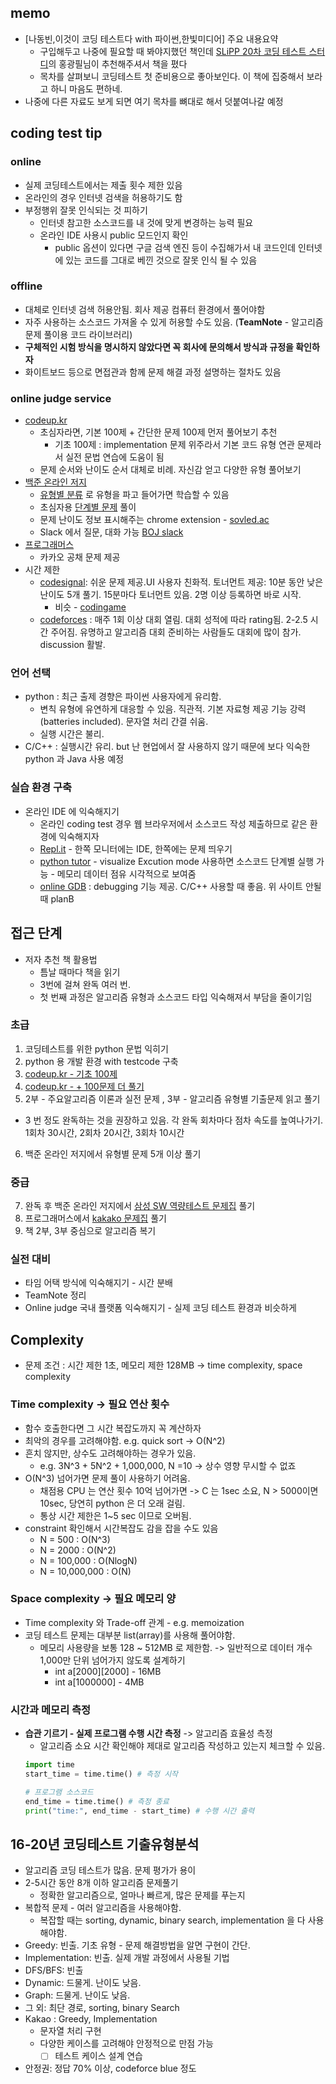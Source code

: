 ## memo
- [나동빈,이것이 코딩 테스트다 with 파이썬,한빛미디어] 주요 내용요약
  - 구입해두고 나중에 필요할 때 봐야지했던 책인데 [SLiPP 20차 코딩 테스트 스터디](https://www.slipp.net/wiki/pages/viewpage.action?pageId=52528646)의 홍광필님이 추천해주셔서 책을 폈다
  - 목차를 살펴보니 코딩테스트 첫 준비용으로 좋아보인다. 이 책에 집중해서 보라고 하니 마음도 편하네.
- 나중에 다른 자료도 보게 되면 여기 목차를 뼈대로 해서 덧붙여나갈 예정

## coding test tip
### online
- 실제 코딩테스트에서는 제출 횟수 제한 있음
- 온라인의 경우 인터넷 검색을 허용하기도 함
- 부정행위 잘못 인식되는 것 피하기
  - 인터넷 참고한 소스코드를 내 것에 맞게 변경하는 능력 필요
  - 온라인 IDE 사용시 public 모드인지 확인
    - public 옵션이 있다면 구글 검색 엔진 등이 수집해가서 내 코드인데 인터넷에 있는 코드를 그대로 베낀 것으로 잘못 인식 될 수 있음

### offline
- 대체로 인터넷 검색 허용안됨. 회사 제공 컴퓨터 환경에서 풀어야함
- 자주 사용하는 소스코드 가져올 수 있게 허용할 수도 있음. (**TeamNote** - 알고리즘 문제 풀이용 코드 라이브러리)
- **구체적인 시험 방식을 명시하지 않았다면 꼭 회사에 문의해서 방식과 규정을 확인하자**
- 화이트보드 등으로 면접관과 함께 문제 해결 과정 설명하는 절차도 있음

### online judge service
- [codeup.kr](https://codeup.kr/)
  - 초심자라면, 기본 100제 + 간단한 문제 100제 먼저 풀어보기 추천
    - 기초 100제 : implementation 문제 위주라서 기본 코드 유형 연관 문제라서 실전 문법 연습에 도움이 됨
  - 문제 순서와 난이도 순서 대체로 비례. 자신감 얻고 다양한 유형 풀어보기
- [백준 온라인 저지](https://www.acmicpc.net/)
  - [유형별 분류](https://www.acmicpc.net/problem/tags) 로 유형을 파고 들어가면 학습할 수 있음
  - 초심자용 [단계별 문제](https://www.acmicpc.net/step) 풀이
  - 문제 난이도 정보 표시해주는 chrome extension - [sovled.ac](https://chrome.google.com/webstore/detail/solvedac/anenheoccfogllpbpcmbbpcbjpogeehe/related?hl=en-US)
  - Slack 에서 질문, 대화 가능 [BOJ slack](https://acmicpc.slack.com)
- [프로그래머스](https://programmers.co.kr/learn/challenges)
  - 카카오 공채 문제 제공
- 시간 제한
  - [codesignal](https://app.codesignal.com/): 쉬운 문제 제공.UI 사용자 친화적. 토너먼트 제공: 10분 동안 낮은 난이도 5개 풀기. 15분마다 토너먼트 있음. 2명 이상 등록하면 바로 시작.
    - 비슷 - [codingame](https://www.codingame.com)
  - [codeforces](https://codeforces.com/) : 매주 1회 이상 대회 열림. 대회 성적에 따라 rating됨. 2-2.5 시간 주어짐. 유명하고 알고리즘 대회 준비하는 사람들도 대회에 많이 참가. discussion 활발. 
  
### 언어 선택
- python : 최근 출제 경향은 파이썬 사용자에게 유리함. 
  - 변칙 유형에 유연하게 대응할 수 있음. 직관적. 기본 자료형 제공 기능 강력(batteries included). 문자열 처리 간결 쉬움.
  - 실행 시간은 불리. 
- C/C++ : 실행시간 유리. but 난 현업에서 잘 사용하지 않기 때문에 보다 익숙한 python 과 Java 사용 예정

### 실습 환경 구축
- 온라인 IDE 에 익숙해지기 
  - 온라인 coding test 경우 웹 브라우저에서 소스코드 작성 제출하므로 같은 환경에 익숙해지자
  - [Repl.it](https://repl.it/) - 한쪽 모니터에는 IDE, 한쪽에는 문제 띄우기
  - [python tutor](http://pythontutor.com/visualize.html#mode=edit) - visualize Excution mode 사용하면 소스코드 단계별 실행 가능 - 메모리 데이터 점유 시각적으로 보여줌
  - [online GDB](https://www.onlinegdb.com/) : debugging 기능 제공. C/C++ 사용할 때 좋음. 위 사이트 안될 때 planB

## 접근 단계
- 저자 추천 책 활용법
  - 틈날 때마다 책을 읽기
  - 3번에 걸쳐 완독 여러 번. 
  - 첫 번째 과정은 알고리즘 유형과 소스코드 타입 익숙해져서 부담을 줄이기임

### 초급
1. 코딩테스트를 위한 python 문법 익히기
2. python 용 개발 환경 with testcode 구축
3. [codeup.kr - 기초 100제](https://codeup.kr/problemsetsol.php?psid=23)
4. [codeup.kr - + 100문제 더 풀기](https://codeup.kr/problemsetsol.php?psid=24)
5. 2부 - 주요알고리즘 이론과 실전 문제 , 3부 - 알고리즘 유형별 기출문제 읽고 풀기
  - 3 번 정도 완독하는 것을 권장하고 있음. 각 완독 회차마다 점차 속도를 높여나가기. 1회차 30시간, 2회차 20시간, 3회차 10시간
6. 백준 온라인 저지에서 유형별 문제 5개 이상 풀기 

### 중급
7. 완독 후 백준 온라인 저지에서 [삼성 SW 역량테스트 문제집](https://www.acmicpc.net/workbook/view/1152) 풀기
8. 프로그래머스에서 [kakako 문제집](https://programmers.co.kr/learn/challenges?tab=all_challenges) 풀기
9. 책 2부, 3부 중심으로 알고리즘 복기

### 실전 대비
- 타임 어택 방식에 익숙해지기 - 시간 분배 
- TeamNote 정리 
- Online judge 국내 플랫폼 익숙해지기 - 실제 코딩 테스트 환경과 비슷하게

## Complexity
- 문제 조건 : 시간 제한 1초, 메모리 제한 128MB -> time complexity, space complexity
### Time complexity -> 필요 연산 횟수
- 함수 호출한다면 그 시간 복잡도까지 꼭 계산하자
- 최악의 경우를 고려해야함. e.g. quick sort -> O(N^2)
- 흔치 않지만, 상수도 고려해야하는 경우가 있음.
  - e.g. 3N^3 + 5N^2 + 1,000,000, N =10 -> 상수 영향 무시할 수 없죠
- O(N^3) 넘어가면 문제 풀이 사용하기 어려움. 
  - 채점용 CPU 는 연산 횟수 10억 넘어가면 -> C 는 1sec 소요, N > 5000이면 10sec, 당연히 python 은 더 오래 걸림.
  - 통상 시간 제한은 1~5 sec 이므로 오버됨. 
- constraint 확인해서 시간복잡도 감을 잡을 수도 있음
  - N = 500 : O(N^3)
  - N = 2000 : O(N^2)
  - N = 100,000 : O(NlogN)
  - N = 10,000,000 : O(N)

### Space complexity -> 필요 메모리 양 
- Time complexity 와 Trade-off 관계 - e.g. memoization 
- 코딩 테스트 문제는 대부분 list(array)를 사용해 풀어야함. 
  - 메모리 사용량을 보통 128 ~ 512MB 로 제한함.
  -> 일반적으로 데이터 개수 1,000만 단위 넘어가지 않도록 설계하기
    - int a[2000][2000] - 16MB
    - int a[1000000] - 4MB 

### 시간과 메모리 측정
- **습관 기르기 - 실제 프로그램 수행 시간 측정** -> 알고리즘 효율성 측정
  - 알고리즘 소요 시간 확인해야 제대로 알고리즘 작성하고 있는지 체크할 수 있음.
  ```python
  import time
  start_time = time.time() # 측정 시작

  # 프로그램 소스코드
  end_time = time.time() # 측정 종료
  print("time:", end_time - start_time) # 수행 시간 출력
  ```
## 16-20년 코딩테스트 기출유형분석
- 알고리즘 코딩 테스트가 많음. 문제 평가가 용이
- 2-5시간 동안 8개 이하 알고리즘 문제풀기
  - 정확한 알고리즘으로, 얼마나 빠르게, 많은 문제를 푸는지
- 복합적 문제 - 여러 알고리즘을 사용해야함. 
  - 복잡할 때는 sorting, dynamic, binary search, implementation 을 다 사용해야함. 
- Greedy: 빈출. 기초 유형 - 문제 해결방법을 알면 구현이 간단.  
- Implementation: 빈출. 실제 개발 과정에서 사용될 기법
- DFS/BFS: 빈출
- Dynamic: 드물게. 난이도 낮음.
- Graph: 드물게. 난이도 낮음.
- 그 외: 최단 경로, sorting, binary Search
- Kakao : Greedy, Implementation
  - 문자열 처리 구현
  - 다양한 케이스를 고려해야 안정적으로 만점 가능
    - [ ] 테스트 케이스 설계 연습
- 안정권: 정답 70% 이상, codeforce blue 정도







